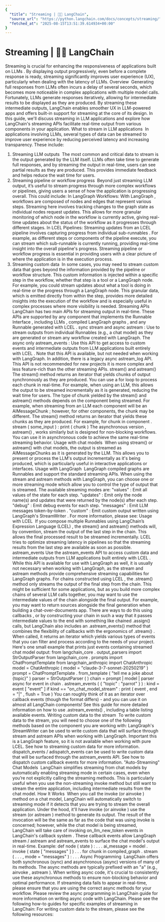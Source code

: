 ```yaml
---
{
  "title": "Streaming | 🦜️🔗 LangChain",
  "source_url": "https://python.langchain.com/docs/concepts/streaming/",
  "fetched_at": "2025-08-15T13:51:39.614934+00:00"
}
---
```


# Streaming | 🦜️🔗 LangChain

Streaming
is crucial for enhancing the responsiveness of applications built on
LLMs
. By displaying output progressively, even before a complete response is ready, streaming significantly improves user experience (UX), particularly when dealing with the latency of LLMs.
Overview
​
Generating full responses from
LLMs
often incurs a delay of several seconds, which becomes more noticeable in complex applications with multiple model calls. Fortunately, LLMs generate responses iteratively, allowing for intermediate results to be displayed as they are produced. By streaming these intermediate outputs, LangChain enables smoother UX in LLM-powered apps and offers built-in support for streaming at the core of its design.
In this guide, we'll discuss streaming in LLM applications and explore how LangChain's streaming APIs facilitate real-time output from various components in your application.
What to stream in LLM applications
​
In applications involving LLMs, several types of data can be streamed to improve user experience by reducing perceived latency and increasing transparency. These include:
1. Streaming LLM outputs
​
The most common and critical data to stream is the output generated by the LLM itself. LLMs often take time to generate full responses, and by streaming the output in real-time, users can see partial results as they are produced. This provides immediate feedback and helps reduce the wait time for users.
2. Streaming pipeline or workflow progress
​
Beyond just streaming LLM output, it’s useful to stream progress through more complex workflows or pipelines, giving users a sense of how the application is progressing overall. This could include:
In LangGraph Workflows:
With
LangGraph
, workflows are composed of nodes and edges that represent various steps. Streaming here involves tracking changes to the
graph state
as individual
nodes
request updates. This allows for more granular monitoring of which node in the workflow is currently active, giving real-time updates about the status of the workflow as it progresses through different stages.
In LCEL Pipelines:
Streaming updates from an
LCEL
pipeline involves capturing progress from individual
sub-runnables
. For example, as different steps or components of the pipeline execute, you can stream which sub-runnable is currently running, providing real-time insight into the overall pipeline's progress.
Streaming pipeline or workflow progress is essential in providing users with a clear picture of where the application is in the execution process.
3. Streaming custom data
​
In some cases, you may need to stream
custom data
that goes beyond the information provided by the pipeline or workflow structure. This custom information is injected within a specific step in the workflow, whether that step is a tool or a LangGraph node. For example, you could stream updates about what a tool is doing in real-time or the progress through a LangGraph node. This granular data, which is emitted directly from within the step, provides more detailed insights into the execution of the workflow and is especially useful in complex processes where more visibility is needed.
Streaming APIs
​
LangChain has two main APIs for streaming output in real-time. These APIs are supported by any component that implements the
Runnable Interface
, including
LLMs
,
compiled LangGraph graphs
, and any Runnable generated with
LCEL
.
sync
stream
and async
astream
: Use to stream outputs from individual Runnables (e.g., a chat model) as they are generated or stream any workflow created with LangGraph.
The async only
astream_events
: Use this API to get access to custom events and intermediate outputs from LLM  applications built entirely with
LCEL
. Note that this API is available, but not needed when working with LangGraph.
In addition, there is a
legacy
async
astream_log
API. This API is not recommended for new projects it is more complex and less feature-rich than the other streaming APIs.
stream()
and
astream()
​
The
stream()
method returns an iterator that yields chunks of output synchronously as they are produced. You can use a
for
loop to process each chunk in real-time. For example, when using an LLM, this allows the output to be streamed incrementally as it is generated, reducing the wait time for users.
The type of chunk yielded by the
stream()
and
astream()
methods depends on the component being streamed. For example, when streaming from an
LLM
each component will be an
AIMessageChunk
; however, for other components, the chunk may be different.
The
stream()
method returns an iterator that yields these chunks as they are produced. For example,
for
chunk
in
component
.
stream
(
some_input
)
:
print
(
chunk
)
The
asynchronous version
,
astream()
, works similarly but is designed for non-blocking workflows. You can use it in asynchronous code to achieve the same real-time streaming behavior.
Usage with chat models
​
When using
stream()
or
astream()
with chat models, the output is streamed as
AIMessageChunks
as it is generated by the LLM. This allows you to present or process the LLM's output incrementally as it's being produced, which is particularly useful in interactive applications or interfaces.
Usage with LangGraph
​
LangGraph
compiled graphs are
Runnables
and support the standard streaming APIs.
When using the
stream
and
astream
methods with LangGraph, you can choose
one or more
streaming mode
which allow you to control the type of output that is streamed. The available streaming modes are:
"values"
: Emit all values of the
state
for each step.
"updates"
: Emit only the node name(s) and updates that were returned by the node(s) after each step.
"debug"
: Emit debug events for each step.
"messages"
: Emit LLM
messages
token-by-token
.
"custom"
: Emit custom output written using
LangGraph's StreamWriter
.
For more information, please see:
Usage with LCEL
​
If you compose multiple Runnables using
LangChain’s Expression Language (LCEL)
, the
stream()
and
astream()
methods will, by convention, stream the output of the last step in the chain. This allows the final processed result to be streamed incrementally.
LCEL
tries to optimize streaming latency in pipelines so that the streaming results from the last step are available as soon as possible.
astream_events
​
Use the
astream_events
API to access custom data and intermediate outputs from LLM applications built entirely with
LCEL
.
While this API is available for use with
LangGraph
as well, it is usually not necessary when working with LangGraph, as the
stream
and
astream
methods provide comprehensive streaming capabilities for LangGraph graphs.
For chains constructed using
LCEL
, the
.stream()
method only streams the output of the final step from the chain. This might be sufficient for some applications, but as you build more complex chains of several LLM calls together, you may want to use the intermediate values of the chain alongside the final output. For example, you may want to return sources alongside the final generation when building a chat-over-documents app.
There are ways to do this
using callbacks
, or by constructing your chain in such a way that it passes intermediate
values to the end with something like chained
.assign()
calls, but LangChain also includes an
.astream_events()
method that combines the flexibility of callbacks with the ergonomics of
.stream()
. When called, it returns an iterator
which yields
various types of events
that you can filter and process according
to the needs of your project.
Here's one small example that prints just events containing streamed chat model output:
from
langchain_core
.
output_parsers
import
StrOutputParser
from
langchain_core
.
prompts
import
ChatPromptTemplate
from
langchain_anthropic
import
ChatAnthropic
model
=
ChatAnthropic
(
model
=
"claude-3-7-sonnet-20250219"
)
prompt
=
ChatPromptTemplate
.
from_template
(
"tell me a joke about {topic}"
)
parser
=
StrOutputParser
(
)
chain
=
prompt
|
model
|
parser
async
for
event
in
chain
.
astream_events
(
{
"topic"
:
"parrot"
}
)
:
kind
=
event
[
"event"
]
if
kind
==
"on_chat_model_stream"
:
print
(
event
,
end
=
"|"
,
flush
=
True
)
You can roughly think of it as an iterator over callback events (though the format differs) - and you can use it on almost all LangChain components!
See
this guide
for more detailed information on how to use
.astream_events()
, including a table listing available events.
Writing custom data to the stream
​
To write custom data to the stream, you will need to choose one of the following methods based on the component you are working with:
LangGraph's
StreamWriter
can be used to write custom data that will surface through
stream
and
astream
APIs when working with LangGraph.
Important
this is a LangGraph feature, so it is not available when working with pure LCEL. See
how to streaming custom data
for more information.
dispatch_events
/
adispatch_events
can be used to write custom data that will be surfaced through the
astream_events
API. See
how to dispatch custom callback events
for more information.
"Auto-Streaming" Chat Models
​
LangChain simplifies streaming from
chat models
by automatically enabling streaming mode in certain cases, even when you’re not explicitly calling the streaming methods. This is particularly useful when you use the non-streaming
invoke
method but still want to stream the entire application, including intermediate results from the chat model.
How It Works
​
When you call the
invoke
(or
ainvoke
) method on a chat model, LangChain will automatically switch to streaming mode if it detects that you are trying to stream the overall application.
Under the hood, it'll have
invoke
(or
ainvoke
) use the
stream
(or
astream
) method to generate its output. The result of the invocation will be the same as far as the code that was using
invoke
is concerned; however, while the chat model is being streamed, LangChain will take care of invoking
on_llm_new_token
events in LangChain's
callback system
. These callback events
allow LangGraph
stream
/
astream
and
astream_events
to surface the chat model's output in real-time.
Example:
def
node
(
state
)
:
.
.
.
ai_message
=
model
.
invoke
(
state
[
"messages"
]
)
.
.
.
for
chunk
in
compiled_graph
.
stream
(
.
.
.
,
mode
=
"messages"
)
:
.
.
.
Async Programming
​
LangChain offers both synchronous (sync) and asynchronous (async) versions of many of its methods. The async methods are typically prefixed with an "a" (e.g.,
ainvoke
,
astream
). When writing async code, it's crucial to consistently use these asynchronous methods to ensure non-blocking behavior and optimal performance.
If streaming data fails to appear in real-time, please ensure that you are using the correct async methods for your workflow.
Please review the
async programming in LangChain guide
for more information on writing async code with LangChain.
Please see the following how-to guides for specific examples of streaming in LangChain:
For writing custom data to the stream, please see the following resources:
